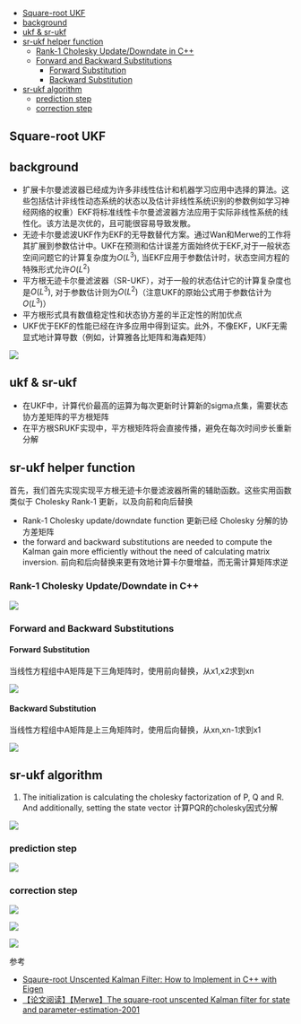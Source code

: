 - [Square-root UKF](#square-root-ukf)
- [background](#background)
- [ukf \& sr-ukf](#ukf--sr-ukf)
- [sr-ukf helper function](#sr-ukf-helper-function)
  - [Rank-1 Cholesky Update/Downdate in C++](#rank-1-cholesky-updatedowndate-in-c)
  - [Forward and Backward Substitutions](#forward-and-backward-substitutions)
    - [Forward Substitution](#forward-substitution)
    - [Backward Substitution](#backward-substitution)
- [sr-ukf algorithm](#sr-ukf-algorithm)
  - [prediction step](#prediction-step)
  - [correction step](#correction-step)

## Square-root UKF



## background

- 扩展卡尔曼滤波器已经成为许多非线性估计和机器学习应用中选择的算法。这些包括估计非线性动态系统的状态以及估计非线性系统识别的参数例如学习神经网络的权重）EKF将标准线性卡尔曼滤波器方法应用于实际非线性系统的线性化。该方法是次优的，且可能很容易导致发散。
- 无迹卡尔曼滤波UKF作为EKF的无导数替代方案。通过Wan和Merwe的工作将其扩展到参数估计中。UKF在预测和估计误差方面始终优于EKF,对于一般状态空间问题它的计算复杂度为$O(L^3)$, 当EKF应用于参数估计时，状态空间方程的特殊形式允许$O(L^2)$
- 平方根无迹卡尔曼滤波器（SR-UKF），对于一般的状态估计它的计算复杂度也是$O(L^3)$, 对于参数估计则为$O(L^2)$（注意UKF的原始公式用于参数估计为$O(L^3)$）
- 平方根形式具有数值稳定性和状态协方差的半正定性的附加优点
- UKF优于EKF的性能已经在许多应用中得到证实。此外，不像EKF，UKF无需显式地计算导数（例如，计算雅各比矩阵和海森矩阵）

![](./img/sr_ukf/img1.png)

## ukf & sr-ukf

- 在UKF中，计算代价最高的运算为每次更新时计算新的sigma点集，需要状态协方差矩阵的平方根矩阵
- 在平方根SRUKF实现中，平方根矩阵将会直接传播，避免在每次时间步长重新分解

## sr-ukf helper function

首先，我们首先实现实现平方根无迹卡尔曼滤波器所需的辅助函数。这些实用函数类似于 Cholesky Rank-1 更新，以及向前和向后替换

- Rank-1 Cholesky update/downdate function 更新已经 Cholesky 分解的协方差矩阵
- the forward and backward substitutions are needed to compute the Kalman gain more efficiently without the need of calculating matrix inversion. 前向和后向替换来更有效地计算卡尔曼增益，而无需计算矩阵求逆

### Rank-1 Cholesky Update/Downdate in C++

![](./img/sr_ukf/img2.png)

### Forward and Backward Substitutions

#### Forward Substitution

当线性方程组中A矩阵是下三角矩阵时，使用前向替换，从x1,x2求到xn

![](./img/sr_ukf/img3.png)

#### Backward Substitution

当线性方程组中A矩阵是上三角矩阵时，使用后向替换，从xn,xn-1求到x1

![](./img/sr_ukf/img4.png)

## sr-ukf algorithm

1. The initialization is calculating the cholesky factorization of P, Q and R. And additionally, setting the state vector 计算PQR的cholesky因式分解

![](./img/sr_ukf/img5.png)

### prediction step

![](./img/sr_ukf/img6.png)

### correction step

![](./img/sr_ukf/img7.png)

![](./img/sr_ukf/img8.png)

![](./img/sr_ukf/img9.png)

参考

- [Sqaure-root Unscented Kalman Filter: How to Implement in C++ with Eigen](https://codingcorner.org/square-root-ukf-cpp/)
- [【论文阅读】【Merwe】The square-root unscented Kalman filter for state and parameter-estimation-2001](https://zhuanlan.zhihu.com/p/624132323) 


